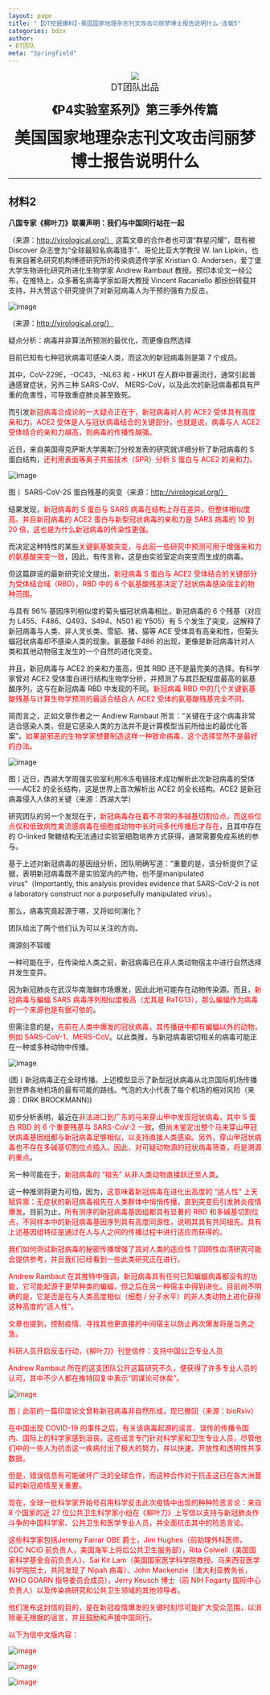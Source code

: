 ```yaml
---
layout: page
title: "【DT挖掘爆料】·美国国家地理杂志刊文攻击闫丽梦博士报告说明什么·连载5"
categories: bdzx
author:
- DT团队
meta: "Springfield"
---
```


<center>
    <img src="../../../../image/dt/logo.png"/>
</center>

<center>
    <font size=4>
        DT团队出品
    </font>
</center>
    
**<center><font size=5>《P4实验室系列》第三季外传篇</font></center>**
    
**<center><font size=6>美国国家地理杂志刊文攻击闫丽梦博士报告说明什么</font></center>**
    
<hr>

## 材料2

**八国专家《柳叶刀》联署声明：我们与中国同行站在一起**

（来源：http://virological.org/）
这篇文章的合作者也可谓“群星闪耀”，既有被 Discover 杂志誉为“全球最知名病毒猎手”、哥伦比亚大学教授 W. Ian Lipkin，也有来自著名研究机构博德研究所的传染病遗传学家 Kristian G. Andersen，爱丁堡大学生物进化研究所进化生物学家 Andrew Rambaut 教授。预印本论文一经公布，在推特上，众多著名病毒学家如哥大教授 Vincent Racaniello 都纷纷转载并支持，并大赞这个研究提供了对新冠病毒人为干预的强有力反击。

![image](../../../../image/dt/CCP_P4_Lab_S3_10_5_1.png)

（来源：http://virological.org/）

疑点分析：病毒并非算法所预测的最优化，而更像自然选择 

目前已知有七种冠状病毒可感染人类，而这次的新冠病毒则是第 7 个成员。

其中，CoV-229E，-OC43，-NL63 和 - HKU1 在人群中普遍流行，通常引起普通感冒症状，另外三种 SARS-CoV、 MERS-CoV，以及此次的新冠病毒都具有严重的危害性，可导致重症肺炎甚至致死。

而引发<font color="red">新冠病毒合成论的一大疑点正在于，新冠病毒对人的 ACE2 受体具有高度亲和力。ACE2 受体是人与冠状病毒结合的关键部分，也就是说，病毒与人 ACE2 受体结合的亲和力越高，则病毒的传播性越强。</font>

近日，来自美国得克萨斯大学奥斯汀分校发表的研究就详细分析了新冠病毒的 S 蛋白结构，<font color="red">还利用表面等离子共振技术（SPR）分析 S 蛋白与 ACE2 的亲和力。</font>

![image](../../../../image/dt/CCP_P4_Lab_S3_10_5_2.png)

图丨 SARS-CoV-2S 蛋白残基的突变（来源：http://virological.org/）

结果发现，<font color="red">新冠病毒的 S 蛋白与 SARS 病毒在结构上存在差异，但整体相似度高。并且新冠病毒的 ACE2 蛋白与新型冠状病毒的亲和力是 SARS 病毒的 10 到 20 倍，这也是为什么新冠病毒的传染性更强。</font>

而决定这种特性的某些<font color="red">关键氨基酸突变，与此前一些研究中预测可用于增强亲和力的氨基酸突变一致</font>，因此，有传言称，这是由实验室定向突变而生成的病毒。

但这篇辟谣的最新研究论文提出，<font color="red">新冠病毒 S 蛋白与 ACE2 受体结合的关键部分为受体结合域（RBD），RBD 中的 6 个氨基酸残基决定了冠状病毒感染宿主的物种范围。</font>

与具有 96% 基因序列相似度的菊头蝠冠状病毒相比，新冠病毒的 6 个残基（对应为 L455、F486、Q493、S494、N501 和 Y505）有 5 个发生了突变，这解释了新冠病毒与人类、非人灵长类、雪貂、猪、猫等 ACE 受体具有高亲和性，但菊头蝠冠状病毒却不感染人类的现象。氨基酸 F486 的出现，更像是新冠病毒针对人类和其他动物宿主发生的一个自然的进化突变。

并且，新冠病毒与 ACE2 的亲和力虽高，但其 RBD 还不是最完美的选择。有科学家曾对 ACE2 受体蛋白进行结构生物学分析，并预测了与其匹配程度最高的氨基酸序列，这与在新冠病毒 RBD 中发现的不同。<font color="red">新冠病毒 RBD 中的几个关键氨基酸残基与计算生物学预测的最适合结合人 ACE2 受体的氨基酸残基完全不同。</font>

简而言之，正如文章作者之一 Andrew Rambaut 所言：“关键在于这个病毒非常适合感染人类，但是它感染人类的方法并不是计算模型当前所给出的最优化答案”。<font color="red">如果是邪恶的生物学家想要制造这样一种致命病毒，这个选择显然不是最好的办法。</font>

![image](../../../../image/dt/CCP_P4_Lab_S3_10_5_3.png)

图丨近日，西湖大学周强实验室利用冷冻电镜技术成功解析此次新冠病毒的受体——ACE2 的全长结构，这是世界上首次解析出 ACE2 的全长结构。ACE2 是新冠病毒侵入人体的关键（来源：西湖大学）

研究团队的另一个发现在于，<font color="red">新冠病毒存在着不寻常的多碱基切割位点，而这些位点仅和低致病性禽流感病毒在细胞或动物中长时间多代传播后才存在</font>，且其中存在的 O-linked 聚糖结构无法通过实验室细胞培养方式获得，通常需要免疫系统的参与。

基于上述对新冠病毒的基因组分析，团队明确写道：“重要的是，该分析提供了证据，表明新冠病毒既不是实验室内的产物，也不是manipulated virus”（Importantly, this analysis provides evidence that SARS-CoV-2 is not a laboratory construct nor a purposefully manipulated virus）。

那么，病毒究竟起源于哪，又将如何演化？

团队给出了两个他们认为可以关注的方向。

溯源刻不容缓

一种可能在于，在传染给人类之前，新冠病毒已在非人类动物宿主中进行自然选择并发生变异。

因为新冠肺炎在武汉华南海鲜市场爆发，因此此地可能存在动物传染源。而且，<font color="red">新冠病毒与蝙蝠 SARS 病毒序列相似度极高（尤其是 RaTG13），那么蝙蝠作为病毒的一个来源也是有据可依的</font>。

但需注意的是，<font color="red">先前在人类中爆发的冠状病毒，其传播链中都有蝙蝠以外的动物，例如 SARS-CoV-1、MERS-CoV</font>。以此类推，与新冠病毒密切相关的病毒可能正在一种或多种动物中传播。

![image](../../../../image/dt/CCP_P4_Lab_S3_10_5_4.png)

(图丨新冠病毒正在全球传播。上述模型显示了新型冠状病毒从北京国际机场传播到世界各地机场的最有可能的路线。气泡的大小代表了每个机场的相对风险（来源：DIRK BROCKMANN))

初步分析表明，最近在<font color="red">非法进口到广东的马来穿山甲中发现冠状病毒，其中 S 蛋白 RBD 的 6 个重要残基与 SARS-CoV-2 一致</font>。但<font color="red">尚未鉴定出整个马来穿山甲冠状病毒基因组都与新冠病毒足够相似，以支持直接人类感染。另外，穿山甲冠状病毒也不存在多碱基切割位点插入。因此，对可疑动物源的冠状病毒筛查，将是溯源的重点</font>。

另一种可能在于，<font color="red">新冠病毒的 “祖先” 从非人类动物直接跃迁至人类</font>。

这一种推测将更为可怕，因为，<font color="red">这意味着新冠病毒在进化出高度的 “适人性” 上天赋异禀：无症状的新冠病毒祖先在人类群体中悄悄传播，直到突变后引发肺炎疫情爆发</font>。目前为止，<font color="red">所有测序的新冠病毒基因组都具有显著的 RBD 和多碱基切割位点，不同样本中的新冠病毒基因序列具有高度同源性，说明其具有共同祖先。具有上述基因组特征是通过在人与人之间的传播过程中进行适应而获得的。<font color="red">

我们如何测试新冠病毒的秘密传播增强了其对人类的适应性？回顾性血清研究可能会提供参考，并且我们已经看到一些此类研究正在进行。

Andrew Rambaut 在其推特中强调，新冠病毒具有任何已知蝙蝠病毒都没有的功能，它可能起源于更早种类的蝙蝠，但之后在另一种宿主中得到进化。目前尚不明确的是，它是否是在与人类高度相似（细胞 / 分子水平）的非人类动物上进化获得这种高度的“适人性”。

文章也提到，控制疫情、<font color="red">寻找其他更直接的中间宿主</font>以防止再次爆发将是当务之急。

科研人员开启反击行动，《柳叶刀》刊登信件：支持中国公卫专业人员 

Andrew Rambaut 所在的这支团队公开这篇研究不久，便获得了许多专业人员的认可，其中不少人都在推特回复中表示“阴谋论可休矣”。

![image](../../../../image/dt/CCP_P4_Lab_S3_10_5_5.png)

图丨此前的一篇印度论文曾称新冠病毒非自然形成，现已撤回（来源：bioRxiv）

在中国出现 COVID-19 的事件之后，<font color="red">有关该病毒起源的谣言、误传的传播</font>令国内、国际上的科学家感到沮丧。这些谣言专门针对科学家和卫生专业人员，尽管他们中的一些人为抗击这一疾病付出了极大的努力，并以快速、开放性和透明性共享数据。

但是，错误信息有可能破坏广泛的全球合作，而这种合作对于抗击这已在各大洲蔓延的新冠疫情至关重要。

现在，全球一批科学家开始号召用科学反击此次疫情中出现的种种险恶言论：来自 8 个国家的近 27 位公共卫生科学家小组在《柳叶刀》上写信以支持与新冠肺炎作斗争的中国科学家、公共卫生和医学专业人员，并全面抗击其中的险恶言论。

这些科学家包括<font color="red">Jeremy Farrar OBE 爵士，Jim Hughes（前助理外科医师，CDC NCID 前负责人，美国海军上将后公共卫生服务部），Rita Colwell（美国国家科学基金会前负责人）、Sai Kit Lam（美国国家医学科学院教授、马来西亚医学科学院院士，共同发现了 Nipah 病毒）、John Mackenzie（澳大利亚教务长，WHO GOARN 指导委员会成员），Jerry Keusch 博士（前 NIH Fogarty 国际中心负责人）</font>以及传染病研究和公共卫生领域的其他领导者。

他们发布这封信的目的，是在新冠疫情爆发的关键时刻尽可能扩大受众范围，以消除毫无根据的谣言，并且鼓励和声援中国同行。 

以下为信中文版内容：

![image](../../../../image/dt/CCP_P4_Lab_S3_10_5_6.png)

![image](../../../../image/dt/CCP_P4_Lab_S3_10_5_7.png)

![image](../../../../image/dt/CCP_P4_Lab_S3_10_5_8.png)
